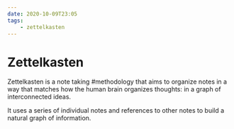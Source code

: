 ```yaml
---
date: 2020-10-09T23:05
tags:
    - zettelkasten
---
```


# Zettelkasten

Zettelkasten is a note taking #methodology that aims to organize notes in a way
that matches how the human brain organizes thoughts: in a graph of
interconnected ideas.

It uses a series of individual notes and references to other notes to build a
natural graph of information.
